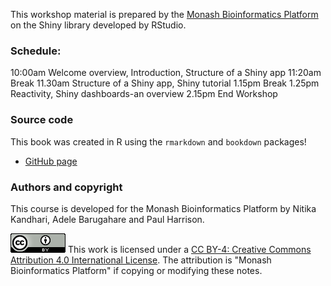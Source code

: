 This workshop material is prepared by the [Monash Bioinformatics Platform](https://www.monash.edu/researchinfrastructure/bioinformatics) on the Shiny library developed by RStudio.

### Schedule:

10:00am   Welcome overview, Introduction, Structure of a Shiny app 
11:20am   Break
11.30am   Structure of a Shiny app, Shiny tutorial
1.15pm    Break
1.25pm    Reactivity, Shiny dashboards-an overview
2.15pm    End Workshop 
   

### Source code

This book was created in R using the `rmarkdown` and `bookdown` packages!

* [GitHub page](https://nkandhari.github.io/R-ShinyIntro-MBP/)

### Authors and copyright

This course is developed for the Monash Bioinformatics Platform by Nitika Kandhari, Adele Barugahare and Paul Harrison.

![](figs/CC-BY.png) This work is licensed under a [CC BY-4: Creative Commons Attribution 4.0 International License](http://creativecommons.org/licenses/by/4.0/). The attribution is "Monash Bioinformatics Platform" if copying or modifying these notes.
